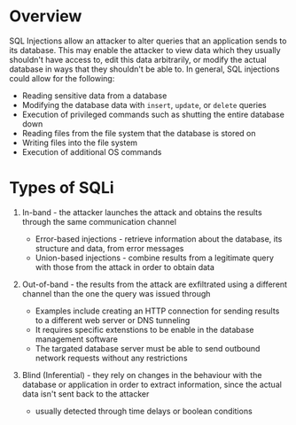 # Overview
SQL Injections allow an attacker to alter queries that an application sends to its database. This may enable the attacker to view data which they usually shouldn't have access to, edit this data arbitrarily, or modify the actual database in ways that they shouldn't be able to. In general, SQL injections could allow for the following:
- Reading sensitive data from a database
- Modifying the database data with `insert`, `update`, or `delete` queries
- Execution of privileged commands such as shutting the entire database down
- Reading files from the file system that the database is stored on
- Writing files into the file system
- Execution of additional OS commands

# Types of SQLi
1. In-band - the attacker launches the attack and obtains the results through the same communication channel
	- Error-based injections - retrieve information about the database, its structure and data, from error messages
	- Union-based injections - combine results from a legitimate query with those from the attack in order to obtain data

2. Out-of-band - the results from the attack are exfiltrated using a different channel than the one the query was issued through
	-  Examples include creating an HTTP connection for sending results to a different web server or DNS tunneling
	-  It requires specific extenstions to be enable in the database management software
	-  The targated database server must be able to send outbound network requests without any restrictions

3. Blind (Inferential) - they rely on changes in the behaviour with the database or application in order to extract information, since the actual data isn't sent back to the attacker
	- usually detected through time delays or boolean conditions

